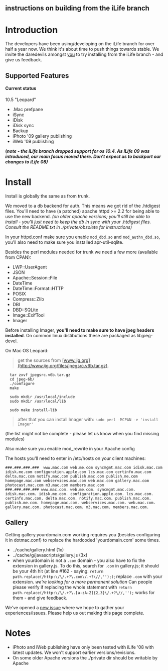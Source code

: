 ## instructions on building from the iLife branch ##

# Introduction #

The developers have been using/developing on the iLife branch for over half a year now.
We think it's about time to push things towards stable.
We invite the daredevils amongst [you](http://dotmac.googlecode.com/svn/wiki/images/plotgraph.png) to try installing from the iLife branch - and give us feedback.

## Supported Features ##
#### Current status ####

10.5 "Leopard"
  * .Mac prefpane
  * iSync
  * iDisk
  * iDisk sync
  * Backup
  * iPhoto '09 gallery publishing
  * iWeb '09 publishing

**(_note - the iLife branch dropped support for os 10.4. As iLife 09 was introduced, our main focus moved there. Don't expect us to backport our changes to iLife 08)_**

# Install #

Install is globally the same as from trunk.

We moved to a db backend for auth. This means we got rid of the .htdigest files.
You'll need to have (a patched) apache httpd >= 2.2 for being able to use the new backend.
_(on older apache versions; you'll still be able to install - you'll just need to keep the db in sync with your .htdigest
files. Consult the README.txt in ./private/obsolete for instructions)_

In your httpd.conf make sure you enable `mod_dbd.so` and `mod_authn_dbd.so`, you'll also need to make sure
you installed apr-util-sqlite.

Besides the perl modules needed for trunk we need a few more (available from CPAN):
  * LWP::UserAgent
  * JSON
  * Apache::Session::File
  * DateTime
  * DateTime::Format::HTTP
  * POSIX
  * Compress::Zlib
  * DBI
  * DBD::SQLite
  * Image::ExifTool
  * Imager

Before installing Imager, **you'll need to make sure to have jpeg headers installed**. On common linux distibutions these are packaged as libjpeg-devel.

On Mac OS Leopard:
> get the sources from [www.ijg.org](http://www.ijg.org/files/jpegsrc.v6b.tar.gz).
```
  tar zxvf jpegsrc.v6b.tar.gz
  cd jpeg-6b/
  ./configure
  make

  sudo mkdir /usr/local/include
  sudo mkdir /usr/local/lib

  sudo make install-lib
```
> after that you can install Imager with: `sudo perl -MCPAN -e 'install Imager'`

(the list might not be complete - please let us know when you find missing modules)

Also make sure you enable mod\_rewrite in your Apache config

The hosts you'll need to enter in /etc/hosts on your client machines:
```
###.###.###.###  www.mac.com web.me.com syncmgmt.mac.com idisk.mac.com idisk.me.com configuration.apple.com lcs.mac.com certinfo.mac.com delta.mac.com notify.mac.com publish.mac.com publish.me.com homepage.mac.com webservices.mac.com web.mac.com gallery.mac.com photocast.mac.com m3.mac.com members.mac.com
###.###.###.### www.mac.com. web.me.com. syncmgmt.mac.com. idisk.mac.com. idisk.me.com. configuration.apple.com. lcs.mac.com. certinfo.mac.com. delta.mac.com. notify.mac.com. publish.mac.com. publish.me.com. homepage.mac.com. webservices.mac.com. web.mac.com. gallery.mac.com. photocast.mac.com. m3.mac.com. members.mac.com.

```

## Gallery ##
Getting gallery.yourdomain.com working requires you (besides configuring it in dotmac.conf) to replace the hardcoded 'yourdomain.com' some times.
  * ../cache/gallery.html (1x)
  * ../cache/g/javascripts/gallery.js (3x)
  * when yourdomain is not a `.com` domain - you also have to fix the extension in gallery.js. To do this, search for `.com` in gallery.js; it should be your 4th hit (at line #162 - saying: `return path.replace(/http:\/\/.+?\.com\/.+?\//,'');)`; replace `.com` with your extension. _we're looking for a more permanent solution_ Can people please verify if replacing the whole statement with `return path.replace(/http:\/\/.+?\.[a-zA-Z]{2,3}\/.+?\//,'');` works for them - and give feedback.


We've opened a [new issue](http://code.google.com/p/dotmac/issues/detail?id=88) where we hope to gather your experiences/issues. Please help us out making this page complete.


# Notes #

  * iPhoto and iWeb publishing have only been tested with iLife '08 with latest updates. We won't support earlier versions/revisions.
  * On some older Apache versions the ./private dir should be writable by Apache